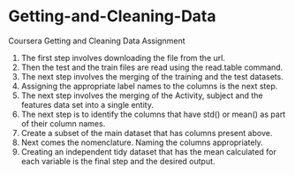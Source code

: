 # Getting-and-Cleaning-Data
Coursera Getting and Cleaning Data Assignment

1) The first step involves downloading the file from the url.
2) Then the test and the train files are read using the read.table command.
3) The next step involves the merging of the training and the test datasets.
4) Assigning the appropriate label names to the columns is the next step.
5) The next step involves the merging of the Activity, subject and the features data set into a single entity.
6) The next step is to identify the columns that have std() or mean() as part of their column names.
7) Create a subset of the main dataset that has columns present above.
8) Next comes the nomenclature. Naming the columns appropriately.
9) Creating an independent tidy dataset that has the mean calculated for each variable is the final step and the desired output.
